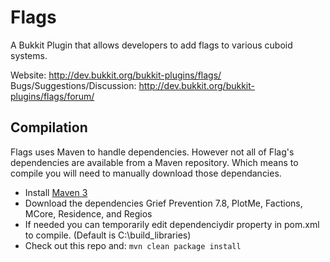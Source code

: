 Flags
=====

A Bukkit Plugin that allows developers to add flags to various cuboid systems.

Website: <http://dev.bukkit.org/bukkit-plugins/flags/>  
Bugs/Suggestions/Discussion: <http://dev.bukkit.org/bukkit-plugins/flags/forum/>  

Compilation
-----------

Flags uses Maven to handle dependencies.  However not all of Flag's dependencies are available from a Maven repository. Which means to compile you will need to manually download those dependancies.
* Install [Maven 3](http://maven.apache.org/download.html)
* Download the dependencies Grief Prevention 7.8, PlotMe, Factions, MCore, Residence, and Regios
* If needed you can temporarily edit dependenciydir property in pom.xml to compile. (Default is C:\build_libraries)
* Check out this repo and: `mvn clean package install`
